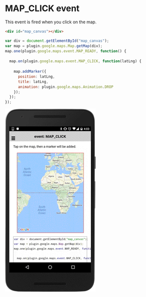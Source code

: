 # MAP_CLICK event

This event is fired when you click on the map.

```html
<div id="map_canvas"></div>
```

```js
var div = document.getElementById("map_canvas");
var map = plugin.google.maps.Map.getMap(div);
map.one(plugin.google.maps.event.MAP_READY, function() {

  map.on(plugin.google.maps.event.MAP_CLICK, function(latLng) {

    map.addMarker({
      position: latLng,
      title: latLng,
      animation: plugin.google.maps.Animation.DROP
    });
  });
});
```

![](image.gif)
